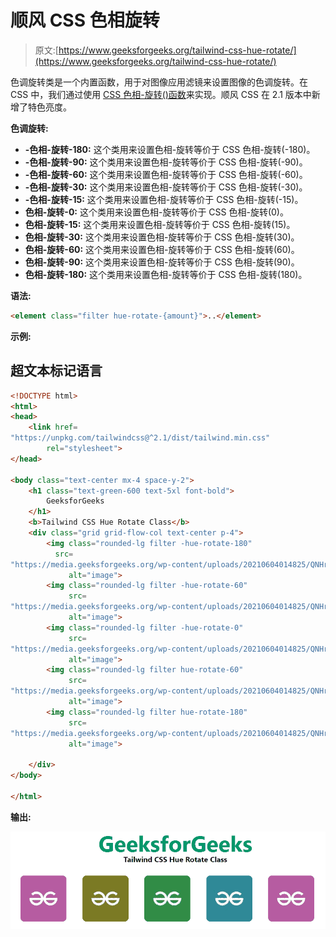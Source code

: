 # 顺风 CSS 色相旋转

> 原文:[https://www.geeksforgeeks.org/tailwind-css-hue-rotate/](https://www.geeksforgeeks.org/tailwind-css-hue-rotate/)

色调旋转类是一个内置函数，用于对图像应用滤镜来设置图像的色调旋转。在 CSS 中，我们通过使用 [CSS 色相-旋转()函数](https://www.geeksforgeeks.org/css-hue-rotate-function/)来实现。顺风 CSS 在 2.1 版本中新增了特色亮度。

**色调旋转:**

*   **-色相-旋转-180:** 这个类用来设置色相-旋转等价于 CSS 色相-旋转(-180)。
*   **-色相-旋转-90:** 这个类用来设置色相-旋转等价于 CSS 色相-旋转(-90)。
*   **-色相-旋转-60:** 这个类用来设置色相-旋转等价于 CSS 色相-旋转(-60)。
*   **-色相-旋转-30:** 这个类用来设置色相-旋转等价于 CSS 色相-旋转(-30)。
*   **-色相-旋转-15:** 这个类用来设置色相-旋转等价于 CSS 色相-旋转(-15)。
*   **色相-旋转-0:** 这个类用来设置色相-旋转等价于 CSS 色相-旋转(0)。
*   **色相-旋转-15:** 这个类用来设置色相-旋转等价于 CSS 色相-旋转(15)。
*   **色相-旋转-30:** 这个类用来设置色相-旋转等价于 CSS 色相-旋转(30)。
*   **色相-旋转-60:** 这个类用来设置色相-旋转等价于 CSS 色相-旋转(60)。
*   **色相-旋转-90:** 这个类用来设置色相-旋转等价于 CSS 色相-旋转(90)。
*   **色相-旋转-180:** 这个类用来设置色相-旋转等价于 CSS 色相-旋转(180)。

**语法:**

```html
<element class="filter hue-rotate-{amount}">..</element>
```

**示例:**

## 超文本标记语言

```html
<!DOCTYPE html>
<html>
<head>
    <link href=
"https://unpkg.com/tailwindcss@^2.1/dist/tailwind.min.css"
        rel="stylesheet">
</head>

<body class="text-center mx-4 space-y-2">
    <h1 class="text-green-600 text-5xl font-bold">
        GeeksforGeeks
    </h1>
    <b>Tailwind CSS Hue Rotate Class</b>
    <div class="grid grid-flow-col text-center p-4">
        <img class="rounded-lg filter -hue-rotate-180" 
          src=
"https://media.geeksforgeeks.org/wp-content/uploads/20210604014825/QNHrwL2q-100x100.jpg" 
             alt="image">
        <img class="rounded-lg filter -hue-rotate-60" 
             src=
"https://media.geeksforgeeks.org/wp-content/uploads/20210604014825/QNHrwL2q-100x100.jpg" 
             alt="image">
        <img class="rounded-lg filter -hue-rotate-0" 
             src=
"https://media.geeksforgeeks.org/wp-content/uploads/20210604014825/QNHrwL2q-100x100.jpg" 
             alt="image">
        <img class="rounded-lg filter hue-rotate-60" 
             src=
"https://media.geeksforgeeks.org/wp-content/uploads/20210604014825/QNHrwL2q-100x100.jpg" 
             alt="image">
        <img class="rounded-lg filter hue-rotate-180" 
             src=
"https://media.geeksforgeeks.org/wp-content/uploads/20210604014825/QNHrwL2q-100x100.jpg" 
             alt="image">

    </div>
</body>

</html>
```

**输出:**

![](img/dfe5dbe5feb164dc99bdd1a470926381.png)